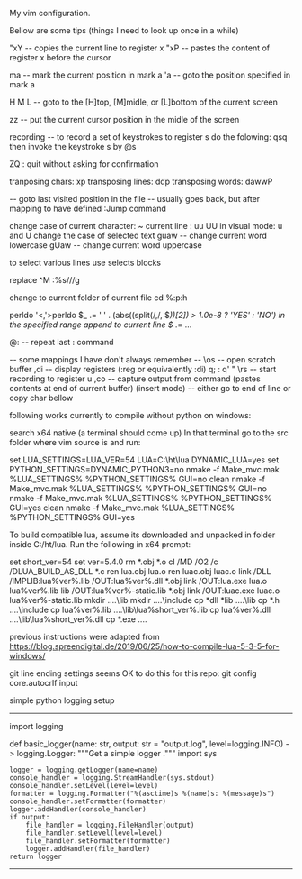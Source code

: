 My vim configuration.

Bellow are some tips (things I need to look up once in a while)


"xY -- copies the current line to register x
"xP -- pastes the content of register x before the cursor

ma -- mark the current position in mark a
'a -- goto the position specified in mark a

H M L -- goto to the [H]top, [M]midle, or [L]bottom of the current screen

zz -- put the current cursor position in the midle of the screen

recording -- to record a set of keystrokes to register s do the folowing:
qs<keystrokes>q
then invoke the keystroke s by @s

ZQ : quit without asking for confirmation


tranposing chars: xp
transposing lines: ddp
transposing words: dawwP

<c-o> -- goto last visited position in the file
<c-i> -- usually goes back, but after mapping <tab> to <c-w> have defined :Jump command

change case of current character: ~
current line <lowercase-uppercase>: uu UU
in visual mode: u and U change the case of selected text
guaw -- change current word lowercase
gUaw -- change current word uppercase

to select various lines use <shitf-v> <c-v> selects blocks

replace ^M
:%s/<ctrl-v><enter>//g

change to current folder of current file
cd %:p:h

perldo
'<,'>perldo $_ .= '   ' . (abs((split(/,/, $_))[2]) > 1.0e-8 ? 'YES' : 'NO')
in the specified range append to current line $_ .= ...

@: -- repeat last : command


-- some mappings I have don't always remember --
\os -- open scratch buffer
,di -- display registers (:reg or equivalently :di)
q; :
q' "
\rs -- start recording to register u
,co -- capture output from command (pastes contents at end of current buffer)
<c-e> (insert mode) -- either go to end of line or copy char bellow


following works currently to compile without python on windows:

search x64 native (a terminal should come up)
In that terminal go to the src folder where vim source is and run:

set LUA_SETTINGS=LUA_VER=54 LUA=C:\ht\lua  DYNAMIC_LUA=yes
set PYTHON_SETTINGS=DYNAMIC_PYTHON3=no
nmake -f Make_mvc.mak %LUA_SETTINGS% %PYTHON_SETTINGS% GUI=no clean
nmake -f Make_mvc.mak %LUA_SETTINGS% %PYTHON_SETTINGS% GUI=no
nmake -f Make_mvc.mak %LUA_SETTINGS% %PYTHON_SETTINGS% GUI=yes clean
nmake -f Make_mvc.mak %LUA_SETTINGS% %PYTHON_SETTINGS% GUI=yes

To build compatible lua, assume its downloaded and unpacked in folder inside
C:/ht/lua. Run the following in x64 prompt:

set short_ver=54
set ver=5.4.0
rm *.obj *.o
cl /MD /O2 /c /DLUA_BUILD_AS_DLL *.c
ren lua.obj lua.o
ren luac.obj luac.o
link /DLL /IMPLIB:lua%ver%.lib /OUT:lua%ver%.dll *.obj
link /OUT:lua.exe lua.o lua%ver%.lib
lib /OUT:lua%ver%-static.lib *.obj
link /OUT:luac.exe luac.o lua%ver%-static.lib
mkdir ..\..\lib
mkdir ..\..\include
cp *dll *lib ..\..\lib
cp *.h ..\..\include
cp lua%ver%.lib ..\..\lib\lua%short_ver%.lib
cp lua%ver%.dll ..\..\lib\lua%short_ver%.dll
cp *.exe ..\..

previous instructions were adapted from
https://blog.spreendigital.de/2019/06/25/how-to-compile-lua-5-3-5-for-windows/


git line ending settings
seems OK to do this for this repo:
git config  core.autocrlf input


simple python logging setup

-----------------
import logging

def basic_logger(name: str, output: str = "output.log", level=logging.INFO) -> logging.Logger:
    """Get a simple logger ."""
    import sys

    logger = logging.getLogger(name=name)
    console_handler = logging.StreamHandler(sys.stdout)
    console_handler.setLevel(level=level)
    formatter = logging.Formatter("%(asctime)s %(name)s: %(message)s")
    console_handler.setFormatter(formatter)
    logger.addHandler(console_handler)
    if output:
        file_handler = logging.FileHandler(output)
        file_handler.setLevel(level=level)
        file_handler.setFormatter(formatter)
        logger.addHandler(file_handler)
    return logger
-----------------

